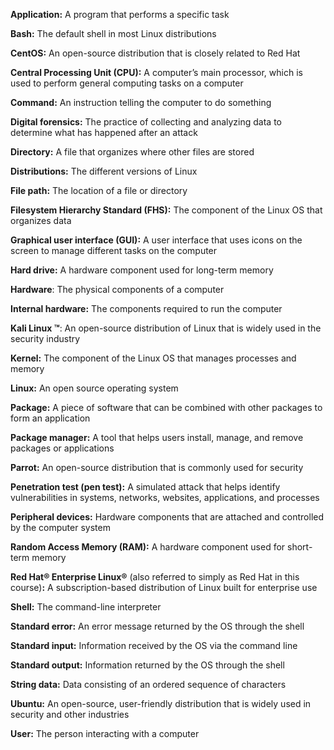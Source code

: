 **Application:** A program that performs a specific task

**Bash:** The default shell in most Linux distributions

**CentOS:** An open-source distribution that is closely related to Red Hat

**Central Processing Unit (CPU):** A computer’s main processor, which is used to perform general computing tasks on a computer

**Command:** An instruction telling the computer to do something

**Digital forensics:** The practice of collecting and analyzing data to determine what has happened after an attack

**Directory:** A file that organizes where other files are stored

**Distributions:** The different versions of Linux

**File path:** The location of a file or directory

**Filesystem Hierarchy Standard (FHS):** The component of the Linux OS that organizes data

**Graphical user interface (GUI):** A user interface that uses icons on the screen to manage different tasks on the computer

**Hard drive:** A hardware component used for long-term memory

**Hardware**: The physical components of a computer

**Internal hardware:** The components required to run the computer

**Kali Linux ™**: An open-source distribution of Linux that is widely used in the security industry

**Kernel:** The component of the Linux OS that manages processes and memory

**Linux:** An open source operating system

**Package:** A piece of software that can be combined with other packages to form an application

**Package manager:** A tool that helps users install, manage, and remove packages or applications

**Parrot:** An open-source distribution that is commonly used for security

**Penetration test (pen test):** A simulated attack that helps identify vulnerabilities in systems, networks, websites, applications, and processes

**Peripheral devices:** Hardware components that are attached and controlled by the computer system

**Random Access Memory (RAM):** A hardware component used for short-term memory

**Red Hat® Enterprise Linux®** (also referred to simply as Red Hat in this course)**:** A subscription-based distribution of Linux built for enterprise use

**Shell:** The command-line interpreter 

**Standard error:** An error message returned by the OS through the shell

**Standard input:** Information received by the OS via the command line

**Standard output:** Information returned by the OS through the shell

**String data:** Data consisting of an ordered sequence of characters

**Ubuntu:** An open-source, user-friendly distribution that is widely used in security and other industries

**User:** The person interacting with a computer